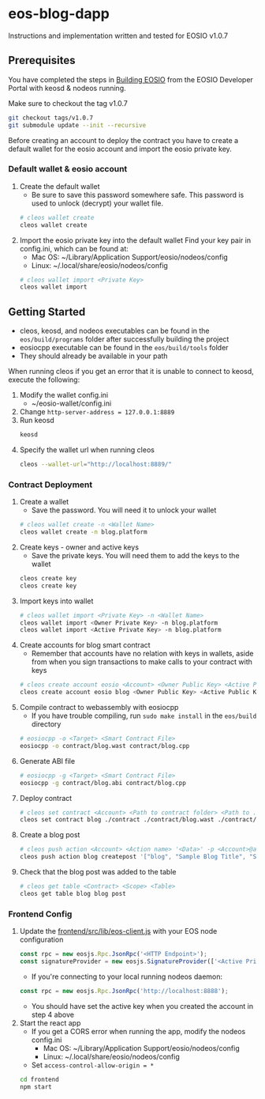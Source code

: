 # eos-blog-dapp

Instructions and implementation written and tested for EOSIO v1.0.7

## Prerequisites

You have completed the steps in [Building EOSIO](https://developers.eos.io/eosio-nodeos/docs/getting-the-code) from the EOSIO Developer Portal with keosd & nodeos running.

Make sure to checkout the tag v1.0.7
```bash
git checkout tags/v1.0.7
git submodule update --init --recursive
```

Before creating an account to deploy the contract you have to create a default wallet for the eosio account and import the eosio private key.

### Default wallet & eosio account

1.  Create the default wallet
    * Be sure to save this password somewhere safe. This password is used to unlock (decrypt) your wallet file.
    ```bash
    # cleos wallet create
    cleos wallet create 
    ```
2.  Import the eosio private key into the default wallet
    Find your key pair in config.ini, which can be found at:
    * Mac OS: ~/Library/Application Support/eosio/nodeos/config
    * Linux: ~/.local/share/eosio/nodeos/config
    ```bash
    # cleos wallet import <Private Key>
    cleos wallet import 
    ```

## Getting Started

* cleos, keosd, and nodeos executables can be found in the `eos/build/programs` folder after successfully building the project
* eosiocpp executable can be found in the `eos/build/tools` folder 
* They should already be available in your path

When running cleos if you get an error that it is unable to connect to keosd, execute the following:
1.  Modify the wallet config.ini
    * ~/eosio-wallet/config.ini
2.  Change `http-server-address = 127.0.0.1:8889`
3.  Run keosd
    ```bash
    keosd
    ```
4.  Specify the wallet url when running cleos
    ```bash
    cleos --wallet-url="http://localhost:8889/"
    ```

### Contract Deployment

1.  Create a wallet
    * Save the password. You will need it to unlock your wallet
    ```bash
    # cleos wallet create -n <Wallet Name>
    cleos wallet create -n blog.platform
    ```
2.  Create keys - owner and active keys
    * Save the private keys. You will need them to add the keys to the wallet
    ```bash
    cleos create key
    cleos create key
    ```
3.  Import keys into wallet
    ```bash
    # cleos wallet import <Private Key> -n <Wallet Name>
    cleos wallet import <Owner Private Key> -n blog.platform
    cleos wallet import <Active Private Key> -n blog.platform
    ```
4.  Create accounts for blog smart contract
    * Remember that accounts have no relation with keys in wallets, aside from when you sign transactions to make calls to your contract with keys
    ```bash
    # cleos create account eosio <Account> <Owner Public Key> <Active Public Key>
    cleos create account eosio blog <Owner Public Key> <Active Public Key>
    ```
5.  Compile contract to webassembly with eosiocpp
    * If you have trouble compiling, run `sudo make install` in the `eos/build` directory
    ```bash
    # eosiocpp -o <Target> <Smart Contract File>
    eosiocpp -o contract/blog.wast contract/blog.cpp
    ```
6.  Generate ABI file
    ```bash
    # eosiocpp -g <Target> <Smart Contract File>
    eosiocpp -g contract/blog.abi contract/blog.cpp
    ```
7.  Deploy contract
    ```bash
    # cleos set contract <Account> <Path to contract folder> <Path to .wast file> <Path to .abi file>
    cleos set contract blog ./contract ./contract/blog.wast ./contract/blog.abi
    ```
8.  Create a blog post
    ```bash
    # cleos push action <Account> <Action name> '<Data>' -p <Account>@active
    cleos push action blog createpost '["blog", "Sample Blog Title", "Sample blog content blah blah", "misc"]' -p blog@active
    ```
9.  Check that the blog post was added to the table
    ```bash
    # cleos get table <Contract> <Scope> <Table>
    cleos get table blog blog post
    ```

### Frontend Config

1.  Update the [frontend/src/lib/eos-client.js](https://github.com/TaraTritt/eos-blog-dapp/blob/master/frontend/src/lib/eos-client.js) with your EOS node configuration
    ```javascript
    const rpc = new eosjs.Rpc.JsonRpc('<HTTP Endpoint>');
    const signatureProvider = new eosjs.SignatureProvider(['<Active Private Key>']);
    ```
    * If you're connecting to your local running nodeos daemon:
    ```javascript
    const rpc = new eosjs.Rpc.JsonRpc('http://localhost:8888');
    ```
    * You should have set the active key when you created the account in step 4 above
2.  Start the react app
    * If you get a CORS error when running the app, modify the nodeos config.ini
        * Mac OS: ~/Library/Application Support/eosio/nodeos/config
        * Linux: ~/.local/share/eosio/nodeos/config
    * Set `access-control-allow-origin = *`
    ```bash
    cd frontend
    npm start
    ```